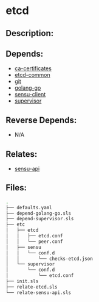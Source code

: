# etcd

## Description:



## Depends:

  -  [ca-certificates](/salt/ca-certificates)
  -  [etcd-common](/salt/etcd-common)
  -  [git](/salt/git)
  -  [golang-go](/salt/golang-go)
  -  [sensu-client](/salt/sensu-client)
  -  [supervisor](/salt/supervisor)

## Reverse Depends:

  -  N/A

## Relates:

  -  [sensu-api](/salt/sensu-api)

## Files:

```bash
.
├── defaults.yaml
├── depend-golang-go.sls
├── depend-supervisor.sls
├── etc
│   ├── etcd
│   │   ├── etcd.conf
│   │   └── peer.conf
│   ├── sensu
│   │   └── conf.d
│   │       └── checks-etcd.json
│   └── supervisor
│       └── conf.d
│           └── etcd.conf
├── init.sls
├── relate-etcd.sls
└── relate-sensu-api.sls
```
